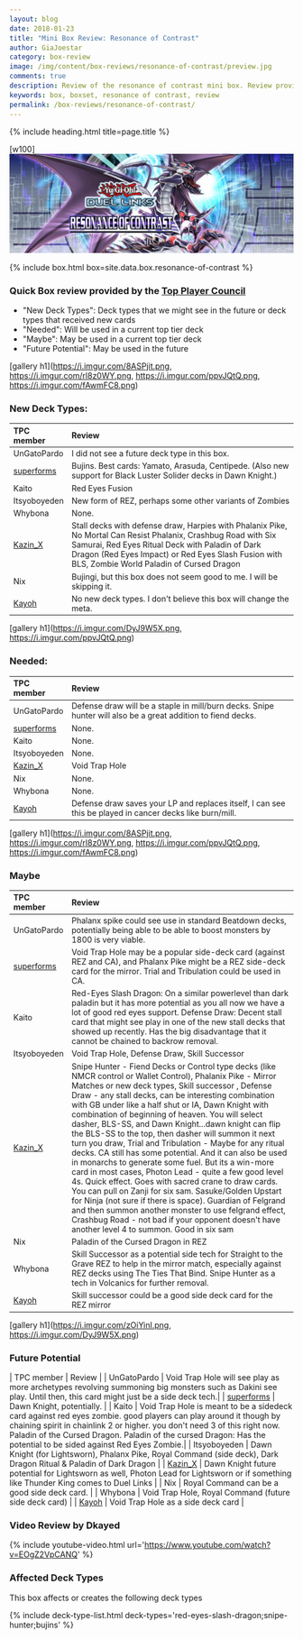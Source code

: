 ```yaml
---
layout: blog
date: 2018-01-23
title: "Mini Box Review: Resonance of Contrast"
author: GiaJoestar
category: box-review
image: /img/content/box-reviews/resonance-of-contrast/preview.jpg
comments: true
description: Review of the resonance of contrast mini box. Review provided by the Duel Links Meta Top Player Council.
keywords: box, boxset, resonance of contrast, review
permalink: /box-reviews/resonance-of-contrast/
---
```


{% include heading.html title=page.title %}

[w100]
![](/img/content/box-reviews/resonance-of-contrast/banner.jpg)

{% include box.html box=site.data.box.resonance-of-contrast %}

### Quick Box review provided by the [Top Player Council](/top-player-council/)

- "New Deck Types": Deck types that we might see in the future or deck types that received new cards
- "Needed": Will be used in a current top tier deck
- "Maybe": May be used in a current top tier deck
- "Future Potential": May be used in the future

[gallery h1](https://i.imgur.com/8ASPjit.png, https://i.imgur.com/rl8z0WY.png, https://i.imgur.com/ppvJQtQ.png, https://i.imgur.com/fAwmFC8.png)

### New Deck Types:

| TPC member | Review |
| :------- | :---- |
| UnGatoPardo | I did not see a future deck type in this box. |
| [superforms](/authors/superforms) | Bujins. Best cards: Yamato, Arasuda, Centipede. (Also new support for Black Luster Solider decks in Dawn Knight.) | 
| Kaito | Red Eyes Fusion |
| Itsyoboyeden | New form of REZ, perhaps some other variants of Zombies |
| Whybona | None. |
| [Kazin_X](/authors/kazin-x) | Stall decks with defense draw, Harpies with Phalanix Pike, No Mortal Can Resist Phalanix, Crashbug Road with Six Samurai, Red Eyes Ritual Deck with Paladin of Dark Dragon (Red Eyes Impact) or Red Eyes Slash Fusion with BLS, Zombie World Paladin of Cursed Dragon |
| Nix | Bujingi, but this box does not seem good to me. I will be skipping it. |
| [Kayoh](/authors/Kayoh) | No new deck types. I don't believe this box will change the meta. |

[gallery h1](https://i.imgur.com/DyJ9W5X.png, https://i.imgur.com/ppvJQtQ.png)

### Needed:

| TPC member | Review |
| :------- | :---- |
| UnGatoPardo | Defense draw will be a staple in mill/burn decks. Snipe hunter will also be a great addition to fiend decks. |
| [superforms](/authors/superforms) | None. |
| Kaito | None. |
| Itsyoboyeden | None. |
| [Kazin_X](/authors/kazin-x) | Void Trap Hole |
| Nix | None. |
| Whybona | None. |
| [Kayoh](/authors/Kayoh) | Defense draw saves your LP and replaces itself, I can see this be played in cancer decks like burn/mill. |

[gallery h1](https://i.imgur.com/8ASPjit.png, https://i.imgur.com/rl8z0WY.png, https://i.imgur.com/ppvJQtQ.png, https://i.imgur.com/fAwmFC8.png)

### Maybe

| TPC member | Review |
| :------- | :---- |
| UnGatoPardo | Phalanx spike could see use in standard Beatdown decks, potentially being able to be able to boost monsters by 1800 is very viable. |
| [superforms](/authors/superforms) | Void Trap Hole may be a popular side-deck card (against REZ and CA), and Phalanx Pike might be a REZ side-deck card for the mirror. Trial and Tribulation could be used in CA. |
| Kaito | Red-Eyes Slash Dragon: On a similar powerlevel than dark paladin but it has more potential as you all now we have a lot of good red eyes support. Defense Draw: Decent stall card that might see play in one of the new stall decks that showed up recently. Has the big disadvantage that it cannot be chained to backrow removal. |
| Itsyoboyeden | Void Trap Hole, Defense Draw, Skill Successor |
| [Kazin_X](/authors/kazinx) | Snipe Hunter - Fiend Decks or Control type decks (like NMCR control or Wallet Control), Phalanix Pike - Mirror Matches or new deck types, Skill successor , Defense Draw - any stall decks, can be interesting combination with GB under like a half shut or IA, Dawn Knight with combination of beginning of heaven. You will select dasher, BLS-SS, and Dawn Knight...dawn knight can flip the BLS-SS to the top, then dasher will summon it next turn you draw, Trial and Tribulation - Maybe for any ritual decks. CA still has some potential. And it can also be used in monarchs to generate some fuel. But its a win-more card in most cases, Photon Lead - quite a few good level 4s. Quick effect. Goes with sacred crane to draw cards. You can pull on Zanji for six sam. Sasuke/Golden Upstart for Ninja (not sure if there is space). Guardian of Felgrand and then summon another monster to use felgrand effect, Crashbug Road - not bad if your opponent doesn't have another level 4 to summon. Good in six sam |
| Nix | Paladin of the Cursed Dragon in REZ |
| Whybona | Skill Successor as a potential side tech for Straight to the Grave REZ to help in the mirror match, especially against REZ decks using The Ties That Bind. Snipe Hunter as a tech in Volcanics for further removal. |
| [Kayoh](/authors/Kayoh) | Skill successor could be a good side deck card for the REZ mirror |

[gallery h1](https://i.imgur.com/zOiYinI.png, https://i.imgur.com/DyJ9W5X.png)

### Future Potential

| TPC member | Review |
| UnGatoPardo | Void Trap Hole will see play as more archetypes revolving summoning big monsters such as Dakini see play. Until then, this card might just be a side deck tech.|
| [superforms](/authors/superforms) | Dawn Knight, potentially. |
| Kaito | Void Trap Hole is meant to be a sidedeck card against red eyes zombie. good players can play around it though by chaining spirit in chainlink 2 or higher. you don't need 3 of this right now. Paladin of the Cursed Dragon.  Paladin of the cursed Dragon: Has the potential to be sided against Red Eyes Zombie.|
| Itsyoboyeden | Dawn Knight (for Lightsworn), Phalanx Pike, Royal Command (side deck), Dark Dragon Ritual & Paladin of Dark Dragon |
| [Kazin_X](/authors/kazinx) | Dawn Knight future potential for Lightsworn as well, Photon Lead for Lightsworn or if something like Thunder King comes to Duel Links |
| Nix | Royal Command can be a good side deck card. |
| Whybona | Void Trap Hole, Royal Command (future side deck card) |
| [Kayoh](/authors/Kayoh) | Void Trap Hole as a side deck card |

### Video Review by Dkayed

{% include youtube-video.html url='https://www.youtube.com/watch?v=EOgZ2VpCANQ' %}

### Affected Deck Types
This box affects or creates the following deck types

{% include deck-type-list.html deck-types='red-eyes-slash-dragon;snipe-hunter;bujins' %}